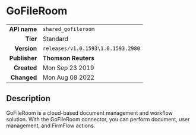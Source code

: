 # GoFileRoom
| | |
|-:|-|
|**API name**|`shared_gofileroom`|
|**Tier**|Standard|
|**Version**|`releases/v1.0.1593\1.0.1593.2980`|
|**Publisher**|**Thomson Reuters**|
|**Created**|Mon Sep 23 2019|
|**Changed**|Mon Aug 08 2022|

## Description
GoFileRoom is a cloud-based document management and workflow solution. With the GoFileRoom connector, you can perform document, user management, and FirmFlow actions.
